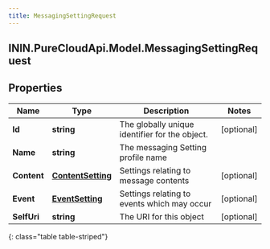 ```yaml
---
title: MessagingSettingRequest
---
```

## ININ.PureCloudApi.Model.MessagingSettingRequest

## Properties

|Name | Type | Description | Notes|
|------------ | ------------- | ------------- | -------------|
| **Id** | **string** | The globally unique identifier for the object. | [optional] |
| **Name** | **string** | The messaging Setting profile name | |
| **Content** | [**ContentSetting**](ContentSetting.html) | Settings relating to message contents | [optional] |
| **Event** | [**EventSetting**](EventSetting.html) | Settings relating to events which may occur | [optional] |
| **SelfUri** | **string** | The URI for this object | [optional] |
{: class="table table-striped"}


